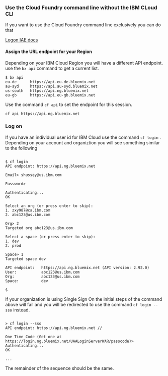 ### Use the Cloud Foundry command line without the IBM CLoud CLI

If you want to use the Cloud Foundry command line exclusively you can do that

[Logon IAE docs](https://console.bluemix.net/docs/services/AnalyticsEngine/provisioning.html#creating-a-service-instance-using-the-cloud-foundry-rest-api)

#### Assign the URL endpoint for your Region
Depending on your IBM Cloud Region you will have a different API endpoint. use the `bx api` command to get a current list.

```
$ bx api
eu-de      https://api.eu-de.bluemix.net   
au-syd     https://api.au-syd.bluemix.net   
us-south   https://api.ng.bluemix.net   
eu-gb      https://api.eu-gb.bluemix.net 
```

Use the command `cf api` to set the endpoint for this session.

```
cf api https://api.ng.bluemix.net
```

### Log on

If you have an individual user id for IBM Cloud use the command `cf login` . Depending on your account and organiztion you will see something similar to the following

```

$ cf login
API endpoint: https://api.ng.bluemix.net

Email> shussey@us.ibm.com

Password> 

Authenticating...
OK

Select an org (or press enter to skip):
1. zxy987@ca.ibm.com
2. abc123@us.ibm.com

Org> 2
Targeted org abc123@us.ibm.com

Select a space (or press enter to skip):
1. dev
2. prod

Space> 1
Targeted space dev

API endpoint:   https://api.ng.bluemix.net (API version: 2.92.0)
User:           abc123@us.ibm.com
Org:            abc123@us.ibm.com
Space:          dev

$
```

If your organization is using Single Sign On the initial steps of the command above will fail and you will be redirected to use the command `cf login --sso` instead.


```

> cf login --sso
API endpoint: https://api.ng.bluemix.net //

One Time Code (Get one at https://login.ng.bluemix.net/UAALoginServerWAR/passcode)> 
Authenticating...
OK

...
```

The remainder of the sequence should be the same.